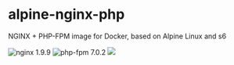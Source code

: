 # alpine-nginx-php
NGINX + PHP-FPM image for Docker, based on Alpine Linux and s6

![nginx 1.9.9](https://img.shields.io/badge/nginx-1.9.9-brightgreen.svg?style=flat-square) ![php-fpm 7.0.2](https://img.shields.io/badge/php--fpm-7.0.2-brightgreen.svg?style=flat-square) [![](https://badge.imagelayers.io/ej52/alpine-nginx-php:latest.svg)](https://imagelayers.io/?images=ej52/alpine-nginx-php:latest)
